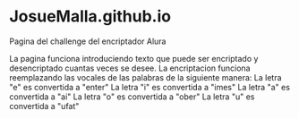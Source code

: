 # JosueMalla.github.io
Pagina del challenge del encriptador Alura

La pagina funciona introduciendo texto que puede ser encriptado y desencriptado cuantas veces se desee.
La encriptacion funciona reemplazando las vocales de las palabras de la siguiente manera:
La letra "e" es convertida a "enter"
La letra "i" es convertida a "imes"
La letra "a" es convertida a "ai"
La letra "o" es convertida a "ober"
La letra "u" es convertida a "ufat"
